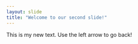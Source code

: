 ```yaml
---
layout: slide
title: "Welcome to our second slide!"
---
```

This is my new text.
Use the left arrow to go back!
